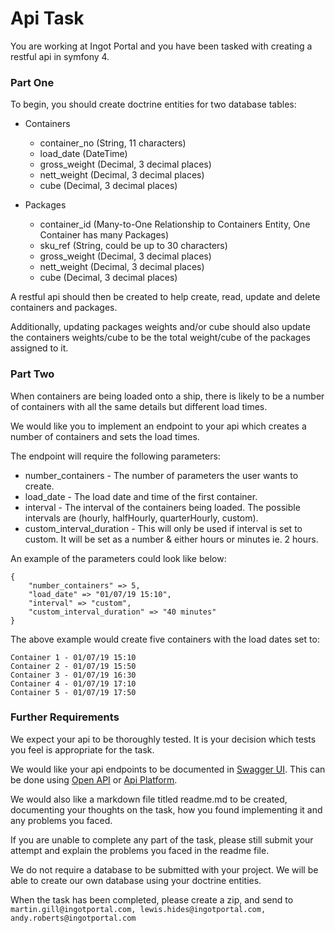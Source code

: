 Api Task
====

You are working at Ingot Portal and you have been tasked with creating a restful api in symfony 4. 

### Part One
To begin, you should create doctrine entities for two database tables:

* Containers
    * container_no (String, 11 characters)
    * load_date (DateTime)
    * gross_weight (Decimal, 3 decimal places)
    * nett_weight (Decimal, 3 decimal places)
    * cube (Decimal, 3 decimal places)
    
* Packages
    * container_id (Many-to-One Relationship to Containers Entity, One Container has many Packages)
    * sku_ref (String, could be up to 30 characters)
    * gross_weight (Decimal, 3 decimal places)
    * nett_weight (Decimal, 3 decimal places)
    * cube (Decimal, 3 decimal places)
    
A restful api should then be created to help create, read, update and delete containers and packages.

Additionally, updating packages weights and/or cube should also update the containers weights/cube to be the total weight/cube of the packages assigned to it.

### Part Two
When containers are being loaded onto a ship, there is likely to be a number of containers with all the same details but different load times. 

We would like you to implement an endpoint to your api which creates a number of containers and sets the load times. 

The endpoint will require the following parameters:
* number_containers - The number of parameters the user wants to create.
* load_date - The load date and time of the first container.
* interval - The interval of the containers being loaded. The possible intervals are (hourly, halfHourly, quarterHourly, custom).
* custom_interval_duration - This will only be used if interval is set to custom. It will be set as a number & either hours or minutes ie. 2 hours.

An example of the parameters could look like below:

```
{
    "number_containers" => 5,
    "load_date" => "01/07/19 15:10",
    "interval" => "custom",
    "custom_interval_duration" => "40 minutes"
}
```

The above example would create five containers with the load dates set to:
```
Container 1 - 01/07/19 15:10
Container 2 - 01/07/19 15:50
Container 3 - 01/07/19 16:30
Container 4 - 01/07/19 17:10
Container 5 - 01/07/19 17:50
```

### Further Requirements
We expect your api to be thoroughly tested. It is your decision which tests you feel is appropriate for the task.

We would like your api endpoints to be documented in [Swagger UI](https://swagger.io/tools/swagger-ui/). This can be done using [Open API](https://swagger.io/docs/specification/about/) or [Api Platform](https://api-platform.com/docs/core/swagger/).

We would also like a markdown file titled readme.md to be created, documenting your thoughts on the task, how you found implementing it and any problems you faced.

If you are unable to complete any part of the task, please still submit your attempt and explain the problems you faced in the readme file.

We do not require a database to be submitted with your project. We will be able to create our own database using your doctrine entities.

When the task has been completed, please create a zip, and send to ``martin.gill@ingotportal.com, lewis.hides@ingotportal.com, andy.roberts@ingotportal.com``